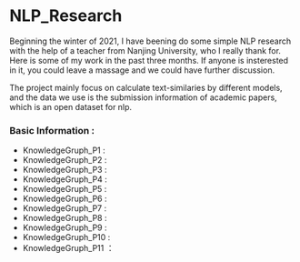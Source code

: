 # NLP_Research
Beginning the winter of 2021, I have beening do some simple NLP research with the help of a teacher from Nanjing University, who I really thank for. Here is some of my work in the past three months. If anyone is insterested in it, you could leave a massage and we could have further discussion.

The project mainly focus on calculate text-similaries by different models, and the data we use is the submission information of academic papers, which is an open dataset for nlp.

### Basic Information :
* KnowledgeGruph_P1 :
* KnowledgeGruph_P2 :
* KnowledgeGruph_P3 :
* KnowledgeGruph_P4 :
* KnowledgeGruph_P5 :
* KnowledgeGruph_P6 :
* KnowledgeGruph_P7 :
* KnowledgeGruph_P8 :
* KnowledgeGruph_P9 :
* KnowledgeGruph_P10 :
* KnowledgeGruph_P11 ：
